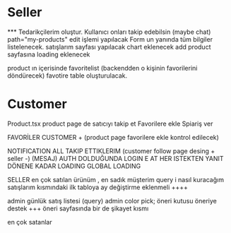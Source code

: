 # Seller

\*\*\* Tedarikçilerim oluştur. Kullanıcı onları takip edebilsin (maybe chat)
path="my-products"
edit işlemi yapılacak Form un yanında tüm bilgiler listelenecek.
satışlarım sayfası yapılacak chart eklenecek
add product sayfasına loading eklenecek

product ın içerisinde favoritelist (backendden o kişinin favorilerini döndürecek)
favotire table oluşturulacak.

# Customer

Product.tsx product page de satıcıyı takip et
Favorilere ekle
Spiariş ver

FAVORİLER CUSTOMER + (product page favorilere ekle kontrol edilecek)

NOTIFICATION ALL
TAKIP ETTIKLERIM (customer follow page desing + seller -)
(MESAJ)
AUTH DOLDUĞUNDA LOGIN E AT
HER ISTEKTEN YANIT DÖNENE KADAR LOADING GLOBAL LOADING

SELLER
en çok satılan ürünüm , en sadık müşterim query i nasıl kuracağım
satışlarım kısmındaki ilk tabloya ay değiştirme eklenmeli ++++

admin günlük satış listesi (query)
admin color pick;
öneri kutusu
öneriye destek +++
öneri sayfasında bir de şikayet kısmı

en çok satanlar
